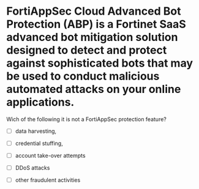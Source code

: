 # FortiAppSec Cloud Advanced Bot Protection (ABP) is a Fortinet SaaS advanced bot mitigation solution designed to detect and protect against sophisticated bots that may be used to conduct malicious automated attacks on your online applications. 
Wich of the following it is not a FortiAppSec protection feature? 

- [ ] data harvesting, 
- [ ] credential stuffing, 
- [ ] account take-over attempts
- [ ] DDoS attacks
- [ ] other fraudulent activities


